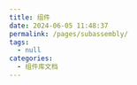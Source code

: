 ```yaml
---
title: 组件
date: 2024-06-05 11:48:37
permalink: /pages/subassembly/
tags: 
  - null
categories: 
  - 组件库文档
---
```




